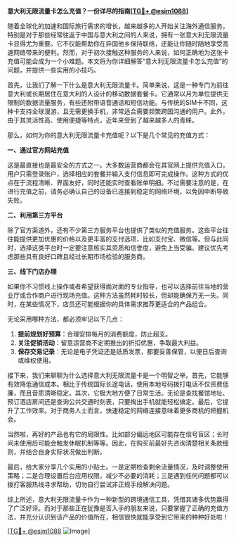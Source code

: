 **意大利无限流量卡怎么充值？一份详尽的指南[[TG💪+ @esim1088](https://t.me/s/esim1088)]**

随着全球化的加速和国际旅行需求的增长，越来越多的人开始关注海外通信服务。特别是对于那些经常往返于中国与意大利之间的人来说，拥有一张意大利无限流量卡显得尤为重要。它不仅能帮助你在异国他乡保持联络，还能让你随时随地享受高速网络带来的便利。然而，对于初次接触这种服务的人来说，如何正确地为这张卡充值可能会成为一个小难题。本文将为你详细解答“意大利无限流量卡怎么充值”的问题，并提供一些实用的小技巧。

首先，让我们了解一下什么是意大利无限流量卡。简单来说，这是一种专门为前往意大利或长期居住在意大利的人设计的移动数据套餐卡。它通常以月为单位提供无限制的数据流量服务，有些还附带语音通话和短信功能。与传统的SIM卡不同，这种卡支持全球漫游，且无需更换手机，非常适合需要频繁跨国沟通的用户。此外，由于其灵活性高、使用便捷等特点，近年来受到了越来越多人的青睐。

那么，如何为你的意大利无限流量卡充值呢？以下是几个常见的充值方式：

**一、通过官方网站充值**

这是最直接也是最安全的方式之一。大多数运营商都会在其官网上提供充值入口，用户只需登录账户，选择相应的套餐并输入支付信息即可完成操作。这种方式的优点在于流程清晰、界面友好，同时还能实时查看账单明细。不过需要注意的是，在进行充值之前，请务必确认自己的设备已连接到稳定的网络环境，以免因中断导致失败。

**二、利用第三方平台**

除了官方渠道外，还有不少第三方服务平台也提供了类似的充值服务。这些平台往往能提供更加优惠的价格以及更丰富的支付选项，比如支付宝、微信等。但与此同时，选择这类平台时一定要注意核实其资质和信誉度，避免上当受骗。建议优先考虑那些具有良好口碑且经过长期市场检验的服务商。

**三、线下门店办理**

如果你不习惯线上操作或者希望获得面对面的专业指导，也可以选择前往当地的营业厅或合作商户进行现场充值。这种方法虽然耗时较长，但却能确保万无一失。同时，在某些情况下，店员还可能根据你的具体需求推荐更适合的产品组合。

无论采用哪种方法，都必须牢记以下几点：

1. **提前规划好预算**：合理安排每月的消费额度，防止超支。
2. **关注促销活动**：留意运营商不定期推出的折扣优惠，争取最大利益。
3. **保存交易记录**：无论是电子凭证还是纸质发票，都要妥善保管，以便日后查询或维权使用。

接下来，我们来聊聊为什么选择意大利无限流量卡是一个明智之举。首先，它能够有效降低通信成本。相比于传统国际长途电话，使用本地号码拨打电话不仅资费低廉，而且音质清晰稳定。其次，它极大地方便了日常生活。无论是查找餐馆地址、预订酒店房间还是查询公共交通时刻表，只要掏出手机就能轻松搞定。最后，它提升了工作效率。对于商务人士而言，快速稳定的网络连接意味着更多商机的把握机会。

当然啦，再好的产品也有它的局限性。比如部分偏远地区可能存在信号盲区；长时间未使用后可能会触发休眠机制等等。因此，在购买前最好先咨询清楚相关条款细则，并结合自身实际状况做出判断。

最后，给大家分享几个实用的小贴士。一是定期检查剩余流量情况，及时调整使用策略；二是合理设置后台应用权限，减少不必要的消耗；三是遇到任何问题都可以拨打客服热线寻求帮助，切勿自行尝试非正规手段解决问题。

综上所述，意大利无限流量卡作为一种新型的跨境通信工具，凭借其诸多优势赢得了广泛好评。而对于那些正在犹豫是否入手的朋友来说，只要掌握了正确的充值方法，并充分认识到该产品的价值所在，相信很快就能享受到它带来的种种好处啦！

[[TG💪+ @esim1088](https://t.me/s/esim1088) ![Image](https://i.postimg.cc/4NQfJmqS/Snipaste-2025-05-13-00-14-12.png)]